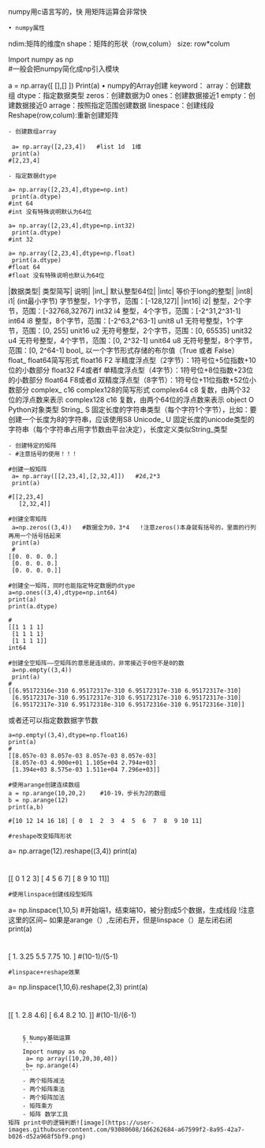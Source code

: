 numpy用c语言写的，快
用矩阵运算会非常快

	• numpy属性 
  ndim:矩阵的维度n
  shape：矩阵的形状（row,colum）
  size: row*colum

Import numpy as np  
#一般会把numpy简化成np引入模块

a = np.array([  [],[]  ])
Print(a)
	• numpy的Array创建
keyword：
array：创建数组
dtype：指定数据类型
zeros：创建数据为0
ones：创建数据接近1
empty：创建数据接近0
arrage：按照指定范围创建数据
linespace：创建线段
Reshape(row,colum):重新创建矩阵

	- 创建数组array
```
 a= np.array([2,23,4])   #list 1d  1维
 print(a)
#[2,23,4]
```
	- 指定数据dtype
```
a= np.array([2,23,4],dtype=np.int)  
 print(a.dtype)
#int 64
#int 没有特殊说明默认为64位

a= np.array([2,23,4],dtype=np.int32)  
 print(a.dtype)
#int 32

a= np.array([2,23,4],dtype=np.float)  
 print(a.dtype)
#float 64
#float 没有特殊说明也默认为64位
```

|数据类型|	类型简写|		说明|
|int_|	 		默认整型64位|
|intc|	 		等价于long的整型|
|int8|	i1|	(int最小字节)	字节整型，1个字节，范围：[-128,127]|
|int16|	i2|		整型，2个字节，范围：[-32768,32767]
int32	i4		整型，4个字节，范围：[-2^31,2^31-1]
int64	i8		整型，8个字节，范围：[-2^63,2^63-1]
unit8	u1		无符号整型，1个字节，范围：[0, 255]
unit16	u2		无符号整型，2个字节，范围：[0, 65535]
unit32	u4		无符号整型，4个字节，范围：[0, 2^32-1]
unit64	u8		无符号整型，8个字节，范围：[0, 2^64-1]
bool_	 		以一个字节形式存储的布尔值（True 或者 False）
float_	 		float64简写形式
float16	F2		半精度浮点型（2字节）：1符号位+5位指数+10位的小数部分
float32	F4或者f		单精度浮点型（4字节）：1符号位+8位指数+23位的小数部分
float64	F8或者d		双精度浮点型（8字节）：1符号位+11位指数+52位小数部分
complex_	c16		complex128的简写形式
complex64	c8		复数，由两个32位的浮点数来表示
complex128	c16		复数，由两个64位的浮点数来表示
object	O		Python对象类型
String_	S		固定长度的字符串类型（每个字符1个字节），比如：要创建一个长度为8的字符串，应该使用S8
Unicode_	U		固定长度的unicode类型的字符串（每个字符串占用字节数由平台决定），长度定义类似String_类型

	- 创建特定的矩阵
	- #注意括号的使用！！！
```
#创建一般矩阵
 a= np.array([[2,23,4],[2,32,4]])   #2d,2*3
 print(a)

#[[2,23,4]
   [2,32,4]]
```

```
#创建全零矩阵
 a=np.zeros((3,4))   #数据全为0，3*4   !注意zeros()本身就有括号的，里面的行列再用一个括号括起来
 print(a)
 #
[[0. 0. 0. 0.]
 [0. 0. 0. 0.]
 [0. 0. 0. 0.]]
```

```
#创建全一矩阵，同时也能指定特定数据的dtype
a=np.ones((3,4),dtype=np.int64)
print(a)
print(a.dtype)

#
[[1 1 1 1]
 [1 1 1 1]
 [1 1 1 1]]
int64
```

```
#创建全空矩阵——空矩阵的意思是连续的，非常接近于0但不是0的数
 a=np.empty((3,4))
 print(a)
#
[[6.95172316e-310 6.95172317e-310 6.95172317e-310 6.95172317e-310]
 [6.95172317e-310 6.95172317e-310 6.95172317e-310 6.95172317e-310]
 [6.95172317e-310 6.95172318e-310 6.95172316e-310 6.95172316e-310]]
```
或者还可以指定数数据字节数
```
a=np.empty((3,4),dtype=np.float16)
print(a)
#
[[8.057e-03 8.057e-03 8.057e-03 8.057e-03]
 [8.057e-03 4.900e+01 1.105e+04 2.794e+03]
 [1.394e+03 8.575e-03 1.511e+04 7.296e+03]]
```

```
#使用arange创建连续数组
a = np.arange(10,20,2)    #10-19，步长为2的数组
b = np.arange(12)
print(a,b)

#[10 12 14 16 18] [ 0  1  2  3  4  5  6  7  8  9 10 11]
```

```
#reshape改变矩阵形状
```
 a= np.arrage(12).reshape((3,4))
 print(a)
# 
[[ 0  1  2  3]
 [ 4  5  6  7]
 [ 8  9 10 11]]
>>> 

```
#使用linspace创建线段型矩阵
```
 a= np.linspace(1,10,5)    #开始端1，结束端10，被分割成5个数据，生成线段   !注意这里的区间~  如果是arange（）,左闭右开，但是linspace（）是左闭右闭
 print(a)
 #
[ 1.    3.25  5.5   7.75 10.  ]   #(10-1)/(5-1)
```
#linspace+reshape效果
```
 a= np.linspace(1,10,6).reshape(2,3)
 print(a)
 #
[[ 1.   2.8  4.6]
 [ 6.4  8.2 10. ]]   #(10-1)/(6-1)
```

	§ Numpy基础运算
	```
	Import numpy as np
	 a= np array([10,20,30,40])
	 b= np.arange(4)
	```
	- 两个矩阵减法
	- 两个矩阵乘法
	- 两个矩阵加法
	- 矩阵乘方
	- 矩阵 数学工具
矩阵 print中的逻辑判断![image](https://user-images.githubusercontent.com/93080608/166262684-a67599f2-8a95-42a7-b026-d52a968f5bf9.png)
